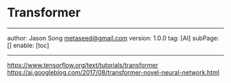# Transformer
---
author: Jason Song <metaseed@gmail.com>
version: 1.0.0
tag: [AI]
subPage: []
enable: [toc]

---
https://www.tensorflow.org/text/tutorials/transformer
https://ai.googleblog.com/2017/08/transformer-novel-neural-network.html

